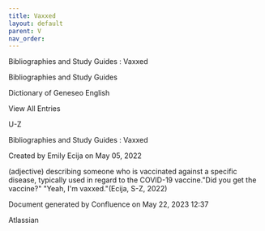 ```yaml
---
title: Vaxxed
layout: default
parent: V
nav_order:
---
```


Bibliographies and Study Guides : Vaxxed

Bibliographies and Study Guides

Dictionary of Geneseo English

View All Entries

U-Z

Bibliographies and Study Guides : Vaxxed

Created by  Emily Ecija on May 05, 2022

(adjective) describing someone who is vaccinated against a specific disease, typically used in regard to the COVID-19 vaccine.&quot;Did you get the vaccine?&quot; &quot;Yeah, I'm vaxxed.&quot;(Ecija, S-Z, 2022)

Document generated by Confluence on May 22, 2023 12:37

Atlassian
